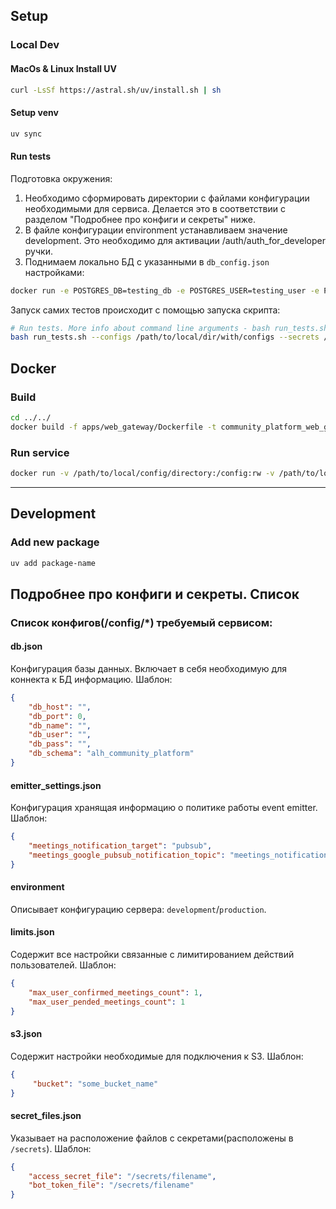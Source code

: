 ## Setup
### Local Dev
#### MacOs & Linux Install UV
```bash
curl -LsSf https://astral.sh/uv/install.sh | sh
```
#### Setup venv
```bash
uv sync
```

#### Run tests

Подготовка окружения:
1. Необходимо сформировать директории с файлами конфигурации необходимыми для сервиса. Делается это в соответствии с разделом "Подробнее про конфиги и секреты" ниже.
2. В файле конфигурации environment устанавливаем значение development. Это необходимо для активации /auth/auth_for_developer ручки.
3. Поднимаем локально БД с указанными в `db_config.json` настройками: 
```bash
docker run -e POSTGRES_DB=testing_db -e POSTGRES_USER=testing_user -e POSTGRES_PASSWORD=testing_password -p 5432:5432 --name alumni-test-database postgres:13
```

Запуск самих тестов происходит с помощью запуска скрипта:
```bash
# Run tests. More info about command line arguments - bash run_tests.sh --help
bash run_tests.sh --configs /path/to/local/dir/with/configs --secrets /path/to/local/dir/with/secrets
```


## Docker
### Build 
```bash
cd ../../
docker build -f apps/web_gateway/Dockerfile -t community_platform_web_gateway:latest .
```
### Run service
```bash
docker run -v /path/to/local/config/directory:/config:rw -v /path/to/local/secrets/directory:/secrets:rw community_platform_web_gateway:latest
```

---
## Development
### Add new package
```bash
uv add package-name
```

## Подробнее про конфиги и секреты. Список

### Список конфигов(/config/*) требуемый сервисом:

#### db.json

Конфигурация базы данных. Включает в себя необходимую для коннекта к БД информацию. Шаблон:
```json
{
    "db_host": "",
    "db_port": 0,
    "db_name": "",
    "db_user": "",
    "db_pass": "",
    "db_schema": "alh_community_platform"
}
```

#### emitter_settings.json

Конфигурация хранящая информацию о политике работы event emitter. Шаблон:
```json
{
    "meetings_notification_target": "pubsub",
    "meetings_google_pubsub_notification_topic": "meetings_notifications"
}
```

#### environment

Описывает конфигурацию сервера: `development`/`production`.

#### limits.json

Содержит все настройки связанные с лимитированием действий пользователей. Шаблон:
```json
{
    "max_user_confirmed_meetings_count": 1,
    "max_user_pended_meetings_count": 1
}
```

#### s3.json

Содержит настройки необходимые для подключения к S3. Шаблон:
```json
{
     "bucket": "some_bucket_name"
}
```

#### secret_files.json

Указывает на расположение файлов с секретами(расположены в `/secrets`). Шаблон:
```json
{
    "access_secret_file": "/secrets/filename",
    "bot_token_file": "/secrets/filename"
}
```

